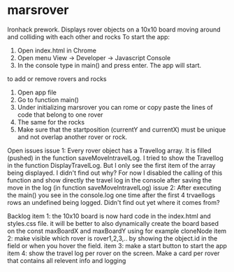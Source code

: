 # marsrover
Ironhack prework. Displays rover objects on a 10x10 board moving around and colliding with each other and rocks
To start the app:
1. Open index.html in Chrome
2. Open menu View -> Developer -> Javascript Console
3. In the console type in main() and press enter. The app will start.

to add or remove rovers and rocks
1. Open app file
2. Go to function main()
3. Under initializing marsrover you can rome or copy paste the lines of code that belong to one rover
4. The same for the rocks 
5. Make sure that the startposition (currentY and currentX) must be unique and not overlap another rover or rock.


Open issues
issue 1: Every rover object has a Travellog array. It is filled (pushed) in the function saveMoveIntravelLog.
         I tried to show the Travellog in the function DisplayTravelLog. But I only see the first item of the array being displayed.
         I didn't find out why? For now I disabled the calling of this function and show directly the travel log
         in the console after saving the move in the log (in function saveMoveIntravelLog) 
issue 2: After executing the main() you see in the console.log one time after the first 4 trvaellogs rows 
         an undefined being logged. Didn't find out yet where it comes from?

Backlog
item 1: the 10x10 board is now hard code in the index.html and styles.css file.
         it will be better to also dynamically create the board based on the const maxBoardX and 
         maxBoardY using for example cloneNode 
item 2: make visible which rover is rover1,2,3,.. by showing the object.id in the field or when you hover the field.
item 3: make a start button to start the app
item 4: show the travel log per rover on the screen. Make a card per rover that contains all relevent info and logging
